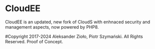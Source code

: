 # CloudEE
CloudEE is an updated, new fork of CloudS with enhnaced security and management aspects, now powered by PHP8.

#Copyright
2017-2024 Aleksander Zioło, Piotr Szymański. All Rights Reserved. Proof of Concept. 
